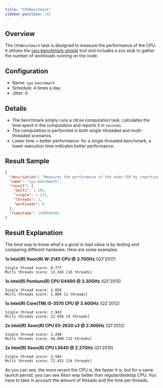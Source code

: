 ```yaml
---
title: "CPUBenchmark"
sidebar_position: 145
---
```


## Overview

The `CPUBenchmark` task is designed to measure the performance of the CPU. it utilizes the [cpu-benchmark-simple](https://github.com/threefoldtech/cpu-benchmark-simple) tool and includes a zos stub to gather the number of workloads running on the node.

## Configuration

- Name: `cpu-benchmark`
- Schedule: 4 times a day
- Jitter: 0

## Details

- The benchmark simply runs a `CRC64` computation task, calculates the time spent in the computation and reports it in `seconds`.
- The computation is performed in both single-threaded and multi-threaded scenarios.
- Lower time = better performance: for a single threaded benchmark, a lower execution time indicates better performance.

## Result Sample

```json
{
  "description": "Measures the performance of the node CPU by reporting the time spent of computing a task in seconds.",
  "name": "cpu-benchmark",
  "result": {
    "multi": 1.105,
    "single": 1.135,
    "threads": 1,
    "workloads": 0
  },
  "timestamp": 1700504403
}
```

## Result Explanation

The best way to know what's a good or bad value is by testing and comparing different hardware.
Here are some examples:

**1x Intel(R) Xeon(R) W-2145 CPU @ 3.70GHz** (Q3'2017)

```
Single thread score: 0.777
Multi threads score: 13.345 [16 threads]
```

**1x Intel(R) Pentium(R) CPU G4400 @ 3.30GHz** (Q3'2015)

```
Single thread score: 1.028
Multi threads score: 2.089 [2 threads]
```

**1x Intel(R) Core(TM) i5-3570 CPU @ 3.40GHz** (Q2'2012)

```
Single thread score: 2.943
Multi threads score: 12.956 [4 threads]
```

**2x Intel(R) Xeon(R) CPU E5-2630 v3 @ 2.40GHz** (Q1'2012)

```
Single thread score: 1.298
Multi threads score: 44.090 [32 threads]
```

**2x Intel(R) Xeon(R) CPU L5640 @ 2.27GHz** (Q1'2010)

```
Single thread score: 2.504
Multi threads score: 72.452 [24 threads]
```

As you can see, the more recent the CPU is, the faster it is, but for a same launch period, you can see Xeon way better than regular/desktop CPU. You have to take in account the amount of threads and the time per threads.